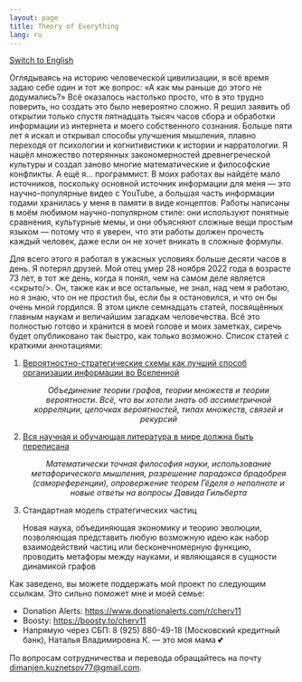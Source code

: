 ```yaml
---
layout: page
title: Theory of Everything
lang: ru
---
```


[1]: ../works/ru/PSS
[2]: ../works/ru/ABIW
[en]: ../en_readme

[Switch to English][en]

Оглядываясь на историю человеческой цивилизации, я всё время задаю себе один и тот же вопрос: «А как мы раньше до этого не додумались?» Всё оказалось настолько просто, что в это трудно поверить, но создать это было невероятно сложно. Я решил заявить об открытии только спустя пятнадцать тысяч часов сбора и обработки информации из интернета и моего собственного сознания. Больше пяти лет я искал и открывал способы улучшения мышления, плавно переходя от психологии и когнитивистики к истории и нарратологии. Я нашёл множество потерянных закономерностей древнегреческой культуры и создал заново многие математические и философские конфликты. А ещё я... программист. В моих работах вы найдёте мало источников, поскольку основной источник информации для меня — это научно-популярные видео с YouTube, а большая часть информации годами хранилась у меня в памяти в виде концептов. Работы написаны в моём любимом научно-популярном стиле: они используют понятные сравнения, культурные мемы, и они объясняют сложные вещи простым языком — потому что я уверен, что эти работы должен прочесть каждый человек, даже если он не хочет вникать в сложные формулы. 

Для всего этого я работал в ужасных условиях больше десяти часов в день. Я потерял друзей. Мой отец умер 28 ноября 2022 года в возрасте 73 лет, в тот же день, когда я понял, чем на самом деле является <скрыто/>. Он, также как и все остальные, не знал, над чем я работаю, но я знаю, что он не простил бы, если бы я остановился, и что он бы очень мной гордился. В этом цикле семнадцать статей, посвящённых главным наукам и величайшим загадкам человечества. Всё это полностью готово и хранится в моей голове и моих заметках, сиречь будет опубликовано так быстро, как только возможно. Список статей с краткими аннотациями:

1. [Вероятностно-стратегические схемы как лучший способ организации информации во Вселенной][1] <p style="text-align: center; font-style: italic">Объединение теории графов, теории множеств и теории вероятности. Всё, что вы хотели знать об ассиметричной корреляции, цепочках вероятностей, типах множеств, связей и рекурсий</p>
2. [Вся научная и обучающая литература в мире должна быть переписана][2] <p style="text-align: center; font-style: italic">Математически точная философия науки, использование метафорического мышления, разрешение парадокса брадобрея (самореференции), опровержение теорем Гёделя о неполноте и новые ответы на вопросы Давида Гильберта</p>
3. Стандартная модель стратегических частиц <p syle="text-align: center; font-style: italic">Новая наука, объединяющая экономику и теорию эволюции, позволяющая представить любую возможную идею как набор взаимодействий частиц или бесконечномерную функцию, проводить метафоры между науками, и являющаяся в сущности динамикой графов</p>

Как заведено, вы можете поддержать мой проект по следующим ссылкам. Это сильно поможет мне и моей семье:
- Donation Alerts: https://www.donationalerts.com/r/cherv11
- Boosty: https://boosty.to/cherv11
- Напрямую через СБП: 8 (925) 880-49-18 (Московский кредитный банк), Наталья Владимировна К. — это моя мама 💕

По вопросам сотрудничества и перевода обращайтесь на почту dimanjen.kuznetsov77@gmail.com.